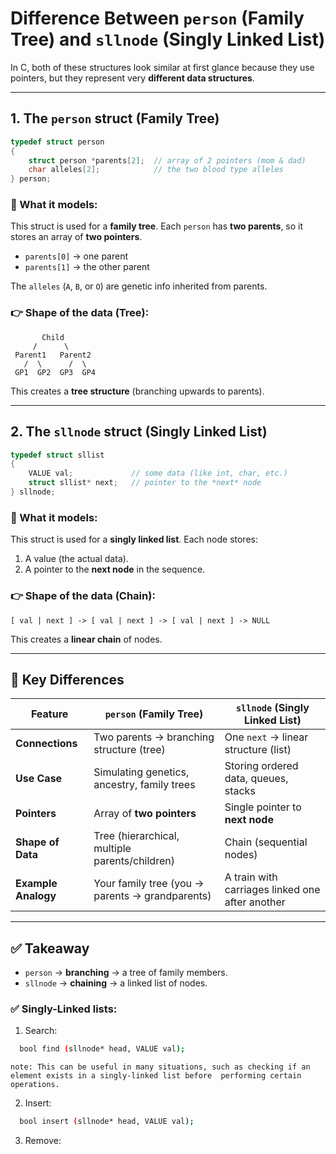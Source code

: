 # Difference Between `person` (Family Tree) and `sllnode` (Singly Linked List)

In C, both of these structures look similar at first glance because they use pointers, but they represent very **different data structures**.

---

## 1. The `person` struct (Family Tree)

```c
typedef struct person
{
    struct person *parents[2];  // array of 2 pointers (mom & dad)
    char alleles[2];            // the two blood type alleles
} person;
```

### 🔹 What it models:
This struct is used for a **family tree**.
Each `person` has **two parents**, so it stores an array of **two pointers**.

- `parents[0]` → one parent
- `parents[1]` → the other parent

The `alleles` (`A`, `B`, or `O`) are genetic info inherited from parents.

### 👉 Shape of the data (Tree):
```
       Child
     /      \
 Parent1   Parent2
   /  \      /  \
 GP1  GP2  GP3  GP4
```

This creates a **tree structure** (branching upwards to parents).

---

## 2. The `sllnode` struct (Singly Linked List)

```c
typedef struct sllist
{
    VALUE val;             // some data (like int, char, etc.)
    struct sllist* next;   // pointer to the *next* node
} sllnode;
```

### 🔹 What it models:
This struct is used for a **singly linked list**.
Each node stores:

1. A value (the actual data).
2. A pointer to the **next node** in the sequence.

### 👉 Shape of the data (Chain):
```
[ val | next ] -> [ val | next ] -> [ val | next ] -> NULL
```

This creates a **linear chain** of nodes.

---

## 🚨 Key Differences

| Feature                  | `person` (Family Tree)                         | `sllnode` (Singly Linked List) |
|--------------------------|------------------------------------------------|--------------------------------|
| **Connections**          | Two parents → branching structure (tree)       | One `next` → linear structure (list) |
| **Use Case**             | Simulating genetics, ancestry, family trees    | Storing ordered data, queues, stacks |
| **Pointers**             | Array of **two pointers**                      | Single pointer to **next node** |
| **Shape of Data**        | Tree (hierarchical, multiple parents/children) | Chain (sequential nodes) |
| **Example Analogy**      | Your family tree (you → parents → grandparents) | A train with carriages linked one after another |

---

## ✅ Takeaway

- `person` → **branching** → a tree of family members.
- `sllnode` → **chaining** → a linked list of nodes.

### ✅ Singly-Linked lists:

1. Search:

```bash
  bool find (sllnode* head, VALUE val);
```

```text
note: This can be useful in many situations, such as checking if an element exists in a singly-linked list before  performing certain operations.
```

2. Insert:
```bash
  bool insert (sllnode* head, VALUE val);
```

3. Remove:

